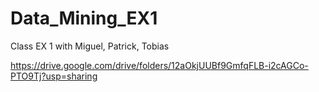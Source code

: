 # Data_Mining_EX1
Class EX 1 with Miguel, Patrick, Tobias

https://drive.google.com/drive/folders/12aOkjUUBf9GmfqFLB-i2cAGCo-PTO9Tj?usp=sharing

